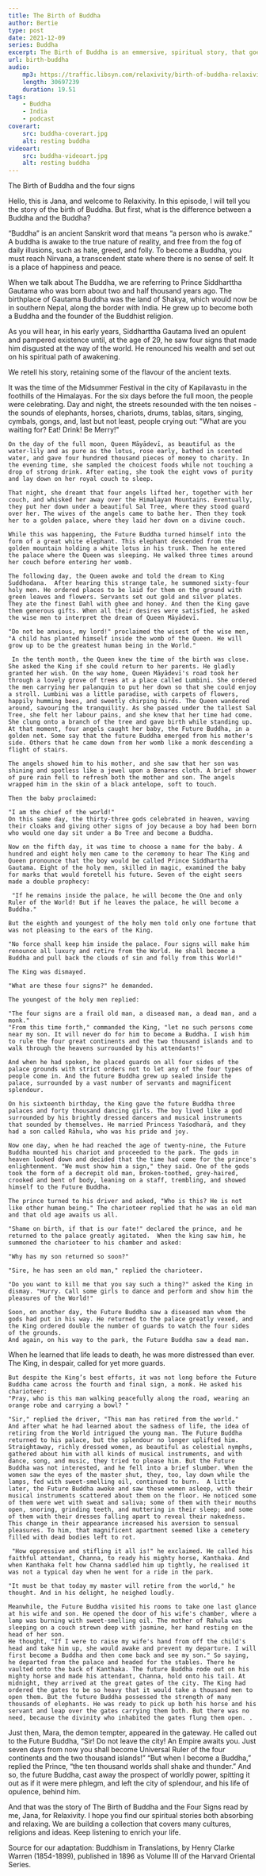 ```yaml
---
title: The Birth of Buddha
author: Bertie
type: post
date: 2021-12-09
series: Buddha
excerpt: The Birth of Buddha is an emmersive, spiritual story, that goes to the origins of one of the world's great religeons.  The Four Signs that prompted a pampered prince to retreat from the world were an old man, a sick man, a corpse, and a monk or a yogin.  Buddha was born Siddhartha Gautama, a prince of Kapilavastu (on the Indian-Nepalese border) in the 5th century BCE. Soothsayers predicted he would become either a universal king or a buddha (awakened one).  Jana tells the story and chants too. 
url: birth-buddha
audio:
    mp3: https://traffic.libsyn.com/relaxivity/birth-of-buddha-relaxivity.mp3
    length: 30697239 
    duration: 19.51
tags: 
    - Buddha
    - India
    - podcast
coverart:
    src: buddha-coverart.jpg
    alt: resting buddha
videoart: 
    src: buddha-videoart.jpg
    alt: resting buddha
---
```


 The Birth of Buddha and the four signs

Hello, this is Jana, and welcome to Relaxivity. In this episode, I will tell you the story of the birth of Buddha. But first, what is the difference between a Buddha and the Buddha?  

“Buddha” is an ancient Sanskrit word that means “a person who is awake.” A buddha is awake to the true nature of reality, and free from the fog of daily illusions, such as hate, greed, and folly. To become a Buddha, you must reach Nirvana, a transcendent state where there is  no sense of self.  It is a place of happiness and peace.  

 When we talk about The Buddha, we are referring to Prince Siddharttha Gautama who was born about two and half thousand years ago. The birthplace of Gautama Buddha was the land of Shakya, which would now be in southern Nepal, along the border with India. He grew up to become both a Buddha and the founder of the Buddhist religion. 

As you will hear, in his early years, Siddharttha Gautama lived an opulent and pampered existence until, at the age of 29, he saw four signs that made him disgusted at the way of the world. He renounced his wealth and set out on his spiritual path of awakening. 

We retell his story, retaining some of the flavour of the ancient texts. 

It was the time of the Midsummer Festival in the city of Kapilavastu in the foothills of the Himalayas. For the six days before the full moon, the people were celebrating. Day and night, the streets resounded with the ten noises - the sounds of elephants, horses, chariots, drums, tablas, sitars, singing, cymbals, gongs, and, last but not least, people crying out: "What are you waiting for? Eat! Drink! Be Merry!"

	On the day of the full moon, Queen Māyādevī, as beautiful as the water-lily and as pure as the lotus, rose early, bathed in scented water, and gave four hundred thousand pieces of money to charity. In the evening time, she sampled the choicest foods while not touching a drop of strong drink. After eating, she took the eight vows of purity and lay down on her royal couch to sleep. 

 	That night, she dreamt that four angels lifted her, together with her couch, and whisked her away over the Himalayan Mountains. Eventually, they put her down under a beautiful Sal Tree, where they stood guard over her. The wives of the angels came to bathe her. Then they took her to a golden palace, where they laid her down on a divine couch. 

	While this was happening, the Future Buddha turned himself into the form of a great white elephant. This elephant descended from the golden mountain holding a white lotus in his trunk. Then he entered the palace where the Queen was sleeping. He walked three times around her couch before entering her womb.  

	The following day, the Queen awoke and told the dream to King Śuddhodana.  After hearing this strange tale, he summoned sixty-four holy men. He ordered places to be laid for them on the ground with green leaves and flowers. Servants set out gold and silver plates. They ate the finest Dahl with ghee and honey. And then the King gave them generous gifts. When all their desires were satisfied, he asked the wise men to interpret the dream of Queen Māyādevī. 

	"Do not be anxious, my lord!" proclaimed the wisest of the wise men, "A child has planted himself inside the womb of the Queen. He will grow up to be the greatest human being in the World."

	 In the tenth month, the Queen knew the time of the birth was close. She asked the King if she could return to her parents. He gladly granted her wish. On the way home, Queen Māyādevī's road took her through a lovely grove of trees at a place called Lumbini. She ordered the men carrying her palanquin to put her down so that she could enjoy a stroll. Lumbini was a little paradise, with carpets of flowers, happily humming bees, and sweetly chirping birds. The Queen wandered around, savouring the tranquility. As she passed under the tallest Sal Tree, she felt her labour pains, and she knew that her time had come. She clung onto a branch of the tree and gave birth while standing up. At that moment, four angels caught her baby, the Future Buddha, in a golden net. Some say that the future Buddha emerged from his mother's side. Others that he came down from her womb like a monk descending a flight of stairs. 

	The angels showed him to his mother, and she saw that her son was shining and spotless like a jewel upon a Benares cloth. A brief shower of pure rain fell to refresh both the mother and son. The angels wrapped him in the skin of a black antelope, soft to touch. 

	Then the baby proclaimed:

	"I am the chief of the world!"
	On this same day, the thirty-three gods celebrated in heaven, waving their cloaks and giving other signs of joy because a boy had been born who would one day sit under a Bo Tree and become a Buddha. 

	Now on the fifth day, it was time to choose a name for the baby. A hundred and eight holy men came to the ceremony to hear The King and Queen pronounce that the boy would be called Prince Siddhartha  Gautama. Eight of the holy men, skilled in magic, examined the baby for marks that would foretell his future. Seven of the eight seers made a double prophecy:

	 "If he remains inside the palace, he will become the One and only Ruler of the World! But if he leaves the palace, he will become a Buddha."

	But the eighth and youngest of the holy men told only one fortune that was not pleasing to the ears of the King.  

	"No force shall keep him inside the palace. Four signs will make him renounce all luxury and retire from the World. He shall become a Buddha and pull back the clouds of sin and folly from this World!"

	The King was dismayed.

	"What are these four signs?" he demanded. 

	The youngest of the holy men replied:

	"The four signs are a frail old man, a diseased man, a dead man, and a monk."
	"From this time forth," commanded the King, "let no such persons come near my son. It will never do for him to become a Buddha. I wish him to rule the four great continents and the two thousand islands and to walk through the heavens surrounded by his attendants!"

	And when he had spoken, he placed guards on all four sides of the palace grounds with strict orders not to let any of the four types of people come in. And the future Buddha grew up sealed inside the palace, surrounded by a vast number of servants and magnificent splendour. 

	On his sixteenth birthday, the King gave the future Buddha three palaces and forty thousand dancing girls. The boy lived like a god surrounded by his brightly dressed dancers and musical instruments that sounded by themselves. He married Princess Yaśodharā, and they had a son called Rāhula, who was his pride and joy.  

	Now one day, when he had reached the age of twenty-nine, the Future Buddha mounted his chariot and proceeded to the park. The gods in heaven looked down and decided that the time had come for the prince's enlightenment. "We must show him a sign," they said. One of the gods took the form of a decrepit old man, broken-toothed, grey-haired, crooked and bent of body, leaning on a staff, trembling, and showed himself to the Future Buddha.

	The prince turned to his driver and asked, "Who is this? He is not like other human being." The charioteer replied that he was an old man and that old age awaits us all.

	"Shame on birth, if that is our fate!" declared the prince, and he returned to the palace greatly agitated.  When the king saw him, he summoned the charioteer to his chamber and asked:

	"Why has my son returned so soon?" 

	"Sire, he has seen an old man," replied the charioteer. 

	"Do you want to kill me that you say such a thing?" asked the King in dismay. "Hurry. Call some girls to dance and perform and show him the pleasures of the World!"

	Soon, on another day, the Future Buddha saw a diseased man whom the gods had put in his way. He returned to the palace greatly vexed, and the King ordered double the number of guards to watch the four sides of the grounds. 
	And again, on his way to the park, the Future Buddha saw a dead man. 

When he learned that life leads to death, he was more distressed than ever. The King, in despair, called for yet more guards. 

	But despite the King’s best efforts, it was not long before the Future Buddha came across the fourth and final sign, a monk. He asked his charioteer:
	"Pray, who is this man walking peacefully along the road, wearing an orange robe and carrying a bowl? "

	"Sir," replied the driver, "This man has retired from the world."
	And after what he had learned about the sadness of life, the idea of retiring from the World intrigued the young man. The Future Buddha returned to his palace, but the splendour no longer uplifted him. Straightaway, richly dressed women, as beautiful as celestial nymphs, gathered about him with all kinds of musical instruments, and with dance, song, and music, they tried to please him. But the Future Buddha was not interested, and he fell into a brief slumber. When the women saw the eyes of the master shut, they, too, lay down while the lamps, fed with sweet-smelling oil, continued to burn.  A little later, the Future Buddha awoke and saw these women asleep, with their musical instruments scattered about them on the floor. He noticed some of them were wet with sweat and saliva; some of them with their mouths open, snoring, grinding teeth, and muttering in their sleep; and some of them with their dresses falling apart to reveal their nakedness. This change in their appearance increased his aversion to sensual pleasures. To him, that magnificent apartment seemed like a cemetery filled with dead bodies left to rot.

	 "How oppressive and stifling it all is!" he exclaimed. He called his faithful attendant, Channa, to ready his mighty horse, Kanthaka. And when Kanthaka felt how Channa saddled him up tightly, he realised it was not a typical day when he went for a ride in the park. 

	"It must be that today my master will retire from the world," he thought. And in his delight, he neighed loudly. 
 
	Meanwhile, the Future Buddha visited his rooms to take one last glance at his wife and son. He opened the door of his wife's chamber, where a lamp was burning with sweet-smelling oil. The mother of Rahula was sleeping on a couch strewn deep with jasmine, her hand resting on the head of her son.
	He thought, "If I were to raise my wife's hand from off the child's head and take him up, she would awake and prevent my departure. I will first become a Buddha and then come back and see my son." So saying, he departed from the palace and headed for the stables. There he vaulted onto the back of Kanthaka. The future Buddha rode out on his mighty horse and made his attendant, Channa, hold onto his tail. At midnight, they arrived at the great gates of the city. The King had ordered the gates to be so heavy that it would take a thousand men to open them. But the future Buddha possessed the strength of many thousands of elephants. He was ready to pick up both his horse and his servant and leap over the gates carrying them both. But there was no need, because the divinity who inhabited the gates flung them open. .  

Just then, Mara, the demon tempter, appeared in the gateway. He called out to the Future Buddha, “Sir! Do not leave the city!  An Empire awaits you. Just seven days from now you shall become Universal Ruler of the four continents and the two thousand islands!”
	“But when I become a Buddha,” replied the Prince, “the ten thousand worlds shall shake and thunder.”
	And so, the future Buddha, cast away the prospect of  worldly power, spitting it out as if it were mere phlegm, and left the city of splendour, and his life of opulence, behind him. 

And that was the story of The Birth of Buddha and the Four Signs read by me, Jana, for Relaxivity. I hope you find our spiritual stories both absorbing and relaxing. We are building a collection that covers many cultures, religions and ideas. Keep listening to enrich your life. 

Source for our adaptation: Buddhism in Translations, by Henry Clarke Warren (1854-1899), published in 1896 as Volume III of the Harvard Oriental Series.

